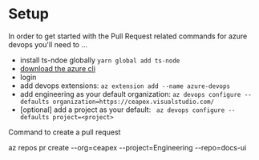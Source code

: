 # Setup

In order to get started with the Pull Request related commands for azure devops you'll need to ...
- install ts-ndoe globally `yarn global add ts-node`
- [download the azure cli](https://docs.microsoft.com/en-us/cli/azure/install-azure-cli-windows?view=azure-cli-latest)
- login
- add devops extensions: `az extension add --name azure-devops`
- add engineering as your default organization: `az devops configure --defaults organization=https://ceapex.visualstudio.com/`
- [optional] add a project as your default: ` az devops configure --defaults project=<project>`


Command to create a pull request

az repos pr create --org=ceapex --project=Engineering --repo=docs-ui 

